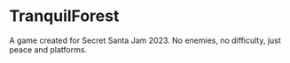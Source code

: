 # TranquilForest
A game created for Secret Santa Jam 2023. No enemies, no difficulty, just peace and platforms.
